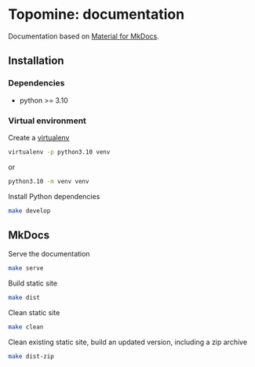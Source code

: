 # Topomine: documentation

Documentation based on [Material for MkDocs](https://squidfunk.github.io/mkdocs-material/).

## Installation

### Dependencies

- python >= 3.10

### Virtual environment

Create a [virtualenv](https://docs.python-guide.org/dev/virtualenvs/)

```sh
virtualenv -p python3.10 venv
```

or

```sh
python3.10 -m venv venv
```

Install Python dependencies

```sh
make develop
```

## MkDocs

Serve the documentation

```sh
make serve
```

Build static site

```sh
make dist
```

Clean static site

```sh
make clean
```

Clean existing static site, build an updated version, including a zip archive

```sh
make dist-zip
```

